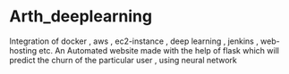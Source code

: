 # Arth_deeplearning
Integration of docker , aws , ec2-instance , deep learning , jenkins , web-hosting etc.
An Automated website made with the help of flask which will predict the churn of the particular user , using neural network

